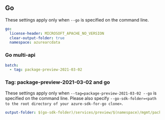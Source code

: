 ## Go

These settings apply only when `--go` is specified on the command line.

```yaml $(go)
go:
  license-header: MICROSOFT_APACHE_NO_VERSION
  clear-output-folder: true
  namespace: azurearcdata
```

### Go multi-api

``` yaml $(go) && $(multiapi)
batch:
  - tag: package-preview-2021-03-02
```

### Tag: package-preview-2021-03-02 and go

These settings apply only when `--tag=package-preview-2021-03-02 --go` is specified on the command line.
Please also specify `--go-sdk-folder=<path to the root directory of your azure-sdk-for-go clone>`.

```yaml $(tag) == 'package-preview-2021-03-02' && $(go)
output-folder: $(go-sdk-folder)/services/preview/$(namespace)/mgmt/package-preview-2021-03-02/$(namespace)
```
